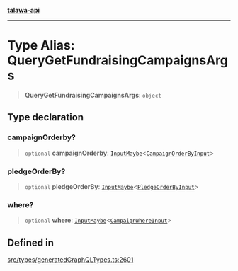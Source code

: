 [**talawa-api**](../../../README.md)

***

# Type Alias: QueryGetFundraisingCampaignsArgs

> **QueryGetFundraisingCampaignsArgs**: `object`

## Type declaration

### campaignOrderby?

> `optional` **campaignOrderby**: [`InputMaybe`](InputMaybe.md)\<[`CampaignOrderByInput`](CampaignOrderByInput.md)\>

### pledgeOrderBy?

> `optional` **pledgeOrderBy**: [`InputMaybe`](InputMaybe.md)\<[`PledgeOrderByInput`](PledgeOrderByInput.md)\>

### where?

> `optional` **where**: [`InputMaybe`](InputMaybe.md)\<[`CampaignWhereInput`](CampaignWhereInput.md)\>

## Defined in

[src/types/generatedGraphQLTypes.ts:2601](https://github.com/Suyash878/talawa-api/blob/f376d03c37e9acd046e7cc983947432c95f74442/src/types/generatedGraphQLTypes.ts#L2601)
